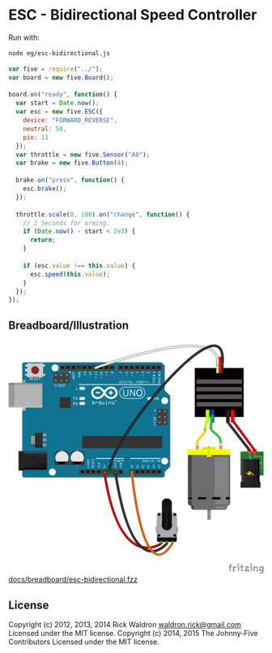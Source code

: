 <!--remove-start-->
# ESC - Bidirectional Speed Controller

Run with:
```bash
node eg/esc-bidirectional.js
```
<!--remove-end-->

```javascript
var five = require("../");
var board = new five.Board();

board.on("ready", function() {
  var start = Date.now();
  var esc = new five.ESC({
    device: "FORWARD_REVERSE",
    neutral: 50,
    pin: 11
  });
  var throttle = new five.Sensor("A0");
  var brake = new five.Button(4);

  brake.on("press", function() {
    esc.brake();
  });

  throttle.scale(0, 100).on("change", function() {
    // 2 Seconds for arming.
    if (Date.now() - start < 2e3) {
      return;
    }

    if (esc.value !== this.value) {
      esc.speed(this.value);
    }
  });
});

```


## Breadboard/Illustration


![docs/breadboard/esc-bidirectional.png](breadboard/esc-bidirectional.png)
[docs/breadboard/esc-bidirectional.fzz](breadboard/esc-bidirectional.fzz)




<!--remove-start-->
## License
Copyright (c) 2012, 2013, 2014 Rick Waldron <waldron.rick@gmail.com>
Licensed under the MIT license.
Copyright (c) 2014, 2015 The Johnny-Five Contributors
Licensed under the MIT license.
<!--remove-end-->
